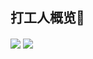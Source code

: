 ## 打工人概览👷
<img align="center" src="https://skillicons.dev/icons?i=java,python,go,vim,docker,linux&theme=light" />

<img align="center" src="https://github-readme-stats.vercel.app/api?username=greycodee&show_icons=true&icon_color=90B44B&text_color=5DAC81&bg_color=ffffff&hide_title=true&theme=flag-india" />
